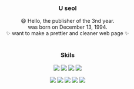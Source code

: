 
<div align="center">
<h3>U seol</h3>

😄 Hello, the publisher of the 3nd year.<br>
was born on December 13, 1994.<br>
✨ want to make a prettier and cleaner web page ✨<br><br>





<h3>Skils</h3>

<img src="https://img.shields.io/badge/HTML5-E34F26?style=flat-square&logo=HTML5&logoColor=white"/> <img src="https://img.shields.io/badge/CSS3-1572B6?style=flat-square&logo=CSS3&logoColor=white"/> <img src="https://img.shields.io/badge/jQuery-9999FF?style=flat-square&logo=jQuery&logoColor=white"/> <img src="https://img.shields.io/badge/JavaScript-FF7800?style=flat-square&logo=JavaScript&logoColor=white"/>

<img src="https://img.shields.io/badge/Adobe Photoshop-31A8FF?style=flat-square&logo=Adobe Photoshop&logoColor=white"/> <img src="https://img.shields.io/badge/Adobe Illustrator-FF9A00?style=flat-square&logo=Adobe Illustrator&logoColor=white"/> <img src="https://img.shields.io/badge/Adobe XD-FF61F6?style=flat-square&logo=Adobe XD&logoColor=white"/> <img src="https://img.shields.io/badge/Autodesk CAD-000000?style=flat-square&logo=Autodesk&logoColor=white"/> <img src="https://img.shields.io/badge/SketchUp-525C86?style=flat-square&logo=SketchUp&logoColor=white"/>

</div>

<!--
**Useol/Useol** is a ✨ _special_ ✨ repository because its `README.md` (this file) appears on your GitHub profile.

Here are some ideas to get you started:

- 🔭 I’m currently working on ...
- 🌱 I’m currently learning ...
- 👯 I’m looking to collaborate on ...
- 🤔 I’m looking for help with ...
- 💬 Ask me about ...
- 📫 How to reach me: ...
- 😄 Pronouns: ...
- ⚡ Fun fact: ...
-->
